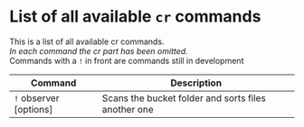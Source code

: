 # List of all available `cr` commands
This is a list of all available cr commands.  
*In each command the cr part has been omitted.*  
Commands with a `!` in front are commands still in development

Command | Description
--- | ---
`!` observer [options] | Scans the bucket folder and sorts files another one
